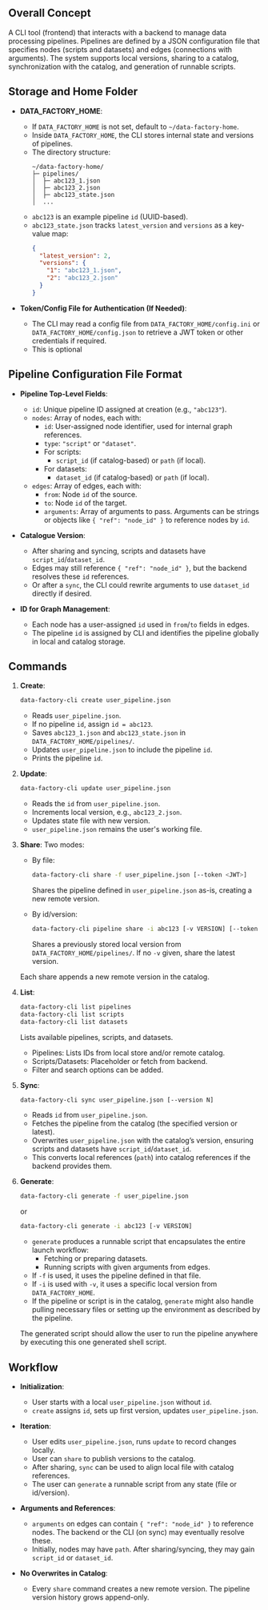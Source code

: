 ## Overall Concept

A CLI tool (frontend) that interacts with a backend to manage data processing pipelines. Pipelines are defined by a JSON configuration file that specifies nodes (scripts and datasets) and edges (connections with arguments). The system supports local versions, sharing to a catalog, synchronization with the catalog, and generation of runnable scripts.

## Storage and Home Folder

- **DATA_FACTORY_HOME**:  
  - If `DATA_FACTORY_HOME` is not set, default to `~/data-factory-home`.
  - Inside `DATA_FACTORY_HOME`, the CLI stores internal state and versions of pipelines.
  - The directory structure:
    ```
    ~/data-factory-home/
    ├─ pipelines/
    │  ├─ abc123_1.json
    │  ├─ abc123_2.json
    │  ├─ abc123_state.json
    │  ...
    ```
  - `abc123` is an example pipeline `id` (UUID-based).
  - `abc123_state.json` tracks `latest_version` and `versions` as a key-value map:
    ```json
    {
      "latest_version": 2,
      "versions": {
        "1": "abc123_1.json",
        "2": "abc123_2.json"
      }
    }
    ```

- **Token/Config File for Authentication (If Needed)**:  
  - The CLI may read a config file from `DATA_FACTORY_HOME/config.ini` or `DATA_FACTORY_HOME/config.json` to retrieve a JWT token or other credentials if required.
  - This is optional

## Pipeline Configuration File Format

- **Pipeline Top-Level Fields**:
  - `id`: Unique pipeline ID assigned at creation (e.g., `"abc123"`).
  - `nodes`: Array of nodes, each with:
    - `id`: User-assigned node identifier, used for internal graph references.
    - `type`: `"script"` or `"dataset"`.
    - For scripts:
      - `script_id` (if catalog-based) or `path` (if local).
    - For datasets:
      - `dataset_id` (if catalog-based) or `path` (if local).
  - `edges`: Array of edges, each with:
    - `from`: Node `id` of the source.
    - `to`: Node `id` of the target.
    - `arguments`: Array of arguments to pass. Arguments can be strings or objects like `{ "ref": "node_id" }` to reference nodes by `id`.

- **Catalogue Version**:  
    - After sharing and syncing, scripts and datasets have `script_id`/`dataset_id`.
    - Edges may still reference `{ "ref": "node_id" }`, but the backend resolves these `id` references.
    - Or after a `sync`, the CLI could rewrite arguments to use `dataset_id` directly if desired.

- **ID for Graph Management**:
  - Each node has a user-assigned `id` used in `from`/`to` fields in edges.
  - The pipeline `id` is assigned by CLI and identifies the pipeline globally in local and catalog storage.

## Commands

1. **Create**:  
   ```bash
   data-factory-cli create user_pipeline.json
   ```
   - Reads `user_pipeline.json`.
   - If no pipeline `id`, assign `id = abc123`.
   - Saves `abc123_1.json` and `abc123_state.json` in `DATA_FACTORY_HOME/pipelines/`.
   - Updates `user_pipeline.json` to include the pipeline `id`.
   - Prints the pipeline `id`.

2. **Update**:  
   ```bash
   data-factory-cli update user_pipeline.json
   ```
   - Reads the `id` from `user_pipeline.json`.
   - Increments local version, e.g., `abc123_2.json`.
   - Updates state file with new version.
   - `user_pipeline.json` remains the user's working file.

3. **Share**:
   Two modes:
   - By file:
     ```bash
     data-factory-cli share -f user_pipeline.json [--token <JWT>]
     ```
     Shares the pipeline defined in `user_pipeline.json` as-is, creating a new remote version.
   
   - By id/version:
     ```bash
     data-factory-cli pipeline share -i abc123 [-v VERSION] [--token <JWT>]
     ```
     Shares a previously stored local version from `DATA_FACTORY_HOME/pipelines/`.
     If no `-v` given, share the latest version.
     
   Each share appends a new remote version in the catalog.

4. **List**:
   ```bash
   data-factory-cli list pipelines
   data-factory-cli list scripts
   data-factory-cli list datasets
   ```
   Lists available pipelines, scripts, and datasets.
   - Pipelines: Lists IDs from local store and/or remote catalog.
   - Scripts/Datasets: Placeholder or fetch from backend.
   - Filter and search options can be added.

5. **Sync**:  
   ```bash
   data-factory-cli sync user_pipeline.json [--version N]
   ```
   - Reads `id` from `user_pipeline.json`.
   - Fetches the pipeline from the catalog (the specified version or latest).
   - Overwrites `user_pipeline.json` with the catalog’s version, ensuring scripts and datasets have `script_id`/`dataset_id`.
   - This converts local references (`path`) into catalog references if the backend provides them.

6. **Generate**:  
   ```bash
   data-factory-cli generate -f user_pipeline.json
   ```
   or
   ```bash
   data-factory-cli generate -i abc123 [-v VERSION]
   ```
   - `generate` produces a runnable script that encapsulates the entire launch workflow:
     - Fetching or preparing datasets.
     - Running scripts with given arguments from edges.
   - If `-f` is used, it uses the pipeline defined in that file.
   - If `-i` is used with `-v`, it uses a specific local version from `DATA_FACTORY_HOME`.
   - If the pipeline or script is in the catalog, `generate` might also handle pulling necessary files or setting up the environment as described by the pipeline.
   
   The generated script should allow the user to run the pipeline anywhere by executing this one generated shell script.

## Workflow

- **Initialization**:
  - User starts with a local `user_pipeline.json` without `id`.
  - `create` assigns `id`, sets up first version, updates `user_pipeline.json`.

- **Iteration**:
  - User edits `user_pipeline.json`, runs `update` to record changes locally.
  - User can `share` to publish versions to the catalog.
  - After sharing, `sync` can be used to align local file with catalog references.
  - The user can `generate` a runnable script from any state (file or id/version).

- **Arguments and References**:
  - `arguments` on edges can contain `{ "ref": "node_id" }` to reference nodes. The backend or the CLI (on sync) may eventually resolve these.
  - Initially, nodes may have `path`. After sharing/syncing, they may gain `script_id` or `dataset_id`.
  
- **No Overwrites in Catalog**:
  - Every `share` command creates a new remote version. The pipeline version history grows append-only.